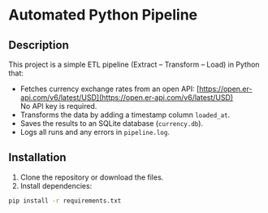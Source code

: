 # Automated Python Pipeline

## Description
This project is a simple ETL pipeline (Extract – Transform – Load) in Python that:

- Fetches currency exchange rates from an open API: [https://open.er-api.com/v6/latest/USD](https://open.er-api.com/v6/latest/USD)  
  No API key is required.
- Transforms the data by adding a timestamp column `loaded_at`.
- Saves the results to an SQLite database (`currency.db`).
- Logs all runs and any errors in `pipeline.log`.

## Installation
1. Clone the repository or download the files.
2. Install dependencies:
```bash
pip install -r requirements.txt
